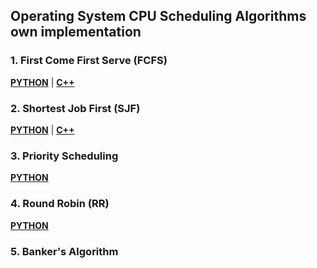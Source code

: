 ## Operating System CPU Scheduling Algorithms own implementation

### 1. First Come First Serve (FCFS)

<a href="https://github.com/sajidshahriar72543/OS-Codes/blob/main/FirstComeFirstServe.py" target="_blank">**PYTHON**</a> |
<a href="https://github.com/sajidshahriar72543/OS-Codes/blob/main/FirstComeFirstServe.cpp" target="_blank">**C++**</a>

### 2. Shortest Job First (SJF)

<a href="https://github.com/sajidshahriar72543/OS-Codes/blob/main/ShortestJobFirst.py" target="_blank">**PYTHON**</a> |
<a href="https://github.com/sajidshahriar72543/OS-Codes/blob/main/ShortestJobFirst.cpp" target="_blank">**C++**</a>

### 3. Priority Scheduling

<a href="https://github.com/sajidshahriar72543/OS-Codes/blob/main/PriorityScheduling.py" target="_blank">**PYTHON**<a>

### 4. Round Robin (RR)

<a href="https://github.com/sajidshahriar72543/OS-Codes/blob/main/RoundRobin.py" target="_blank">**PYTHON**</a>

### 5. Banker's Algorithm
